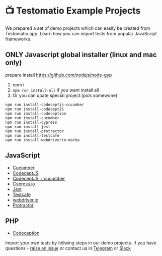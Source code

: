 # 📺 Testomatio Example Projects 

We prepared a set of demo projects which can easily be created from Testomatio app. 
Learn how you can import tests from popular JavaScript frameworks.

## ONLY Javascript global installer (linux and mac only)
prepare install https://github.com/nodejs/node-gyp

1. npm i
2. ```npm run install-all``` if you want install all
3. Or you can upate special project:(pick somewone)
 ```npm run install-codeceptJSApi
 npm run install-codeceptjs-cucumber
 npm run install-codeceptJS
 npm run install-codeception
 npm run install-cucumber
 npm run install-cypress
 npm run install-jest
 npm run install-protractor
 npm run install-testcafe
 npm run install-webdriverio-mocha
 ```

## JavaScript

* [Cucumber](https://github.com/testomatio/examples/tree/master/cucumber)
* [CodeceptJS](https://github.com/testomatio/examples/tree/master/codeceptJS)
* [CodeceptJS + cucumber](https://github.com/testomatio/examples/tree/master/codeceptjs-cucumber)
* [Cypress.io](https://github.com/testomatio/examples/tree/master/cypress)
* [Jest](https://github.com/testomatio/examples/tree/master/jest)
* [Testcafe](https://github.com/testomatio/examples/tree/master/testcafe)
* [webdriver.io](https://github.com/testomatio/examples/tree/master/webdriverio-mocha)
* [Protractor](https://github.com/testomatio/examples/tree/master/protractor)

## PHP

* [Codeception](https://github.com/testomatio/examples/tree/master/codeception)

Import your own tests by follwing steps in our demo projects.
If you have questions - [raise an issue](https://github.com/testomatio/app/issues) or contact us in [Telegram](https://t.me/testomatio_chat) or [Slack](https://testomatio.herokuapp.com/)
